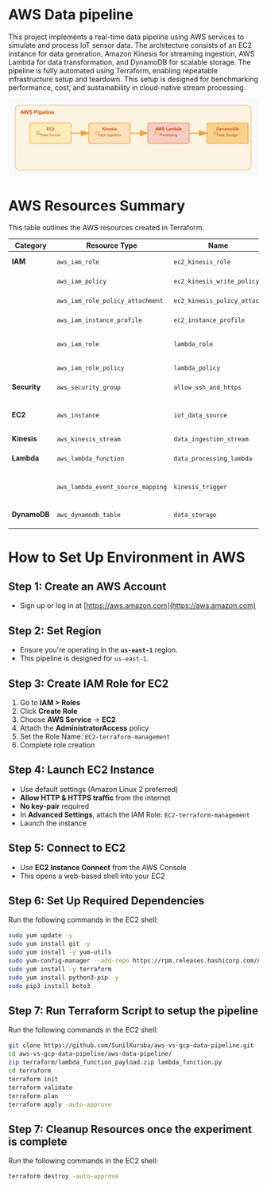 # AWS Data pipeline

This project implements a real-time data pipeline using AWS services to simulate and process IoT sensor data. The architecture consists of an EC2 instance for data generation, Amazon Kinesis for streaming ingestion, AWS Lambda for data transformation, and DynamoDB for scalable storage. The pipeline is fully automated using Terraform, enabling repeatable infrastructure setup and teardown. This setup is designed for benchmarking performance, cost, and sustainability in cloud-native stream processing.

![AWS Data pipeline architecture design](image.png)
# AWS Resources Summary

This table outlines the AWS resources created in Terraform.

| **Category** | **Resource Type** | **Name** | **Key Specifications** |
|--------------|-------------------|----------|--------------------------|
| **IAM** | `aws_iam_role` | `ec2_kinesis_role` | Trust: EC2, Role for EC2 to write to Kinesis |
| | `aws_iam_policy` | `ec2_kinesis_write_policy` | Allows: `PutRecord`, `PutRecords`, `DescribeStream` on Kinesis |
| | `aws_iam_role_policy_attachment` | `ec2_kinesis_policy_attach` | Attaches above policy to `ec2_kinesis_role` |
| | `aws_iam_instance_profile` | `ec2_instance_profile` | Used by EC2, wraps `ec2_kinesis_role` |
| | `aws_iam_role` | `lambda_role` | Trust: Lambda, Role for Lambda to read from Kinesis and write to DynamoDB |
| | `aws_iam_role_policy` | `lambda_policy` | Allows Kinesis read, DynamoDB write, CloudWatch logging |
| **Security** | `aws_security_group` | `allow_ssh_and_https` | Ingress: 22 (SSH), 443 (HTTPS); Egress: all |
| **EC2** | `aws_instance` | `iot_data_source` | AMI: Amazon Linux 2, Type: `t2.micro`, IAM: `ec2_instance_profile`, runs `data_source.py` |
| **Kinesis** | `aws_kinesis_stream` | `data_ingestion_stream` | Shards: 1, Retention: 24 hours |
| **Lambda** | `aws_lambda_function` | `data_processing_lambda` | Runtime: Python 3.9, Handler: `lambda_function.lambda_handler`, Env: DynamoDB table |
| | `aws_lambda_event_source_mapping` | `kinesis_trigger` | Triggers Lambda on new Kinesis records (LATEST), Batch size: 100 |
| **DynamoDB** | `aws_dynamodb_table` | `data_storage` | Name: `data-storage-dynamodb`, Key: `entry_id (N)`, Mode: PAY_PER_REQUEST |


# How to Set Up Environment in AWS

## Step 1: Create an AWS Account
- Sign up or log in at [https://aws.amazon.com](https://aws.amazon.com)

## Step 2: Set Region
- Ensure you're operating in the **`us-east-1`** region.
- This pipeline is designed for `us-east-1`.


## Step 3: Create IAM Role for EC2

1. Go to **IAM > Roles**
2. Click **Create Role**
3. Choose **AWS Service** → **EC2**
4. Attach the **AdministratorAccess** policy
5. Set the Role Name: `EC2-terraform-management`
6. Complete role creation


## Step 4: Launch EC2 Instance

- Use default settings (Amazon Linux 2 preferred)
- **Allow HTTP & HTTPS traffic** from the internet
- **No key-pair** required
- In **Advanced Settings**, attach the IAM Role: `EC2-terraform-management`
- Launch the instance


## Step 5: Connect to EC2

- Use **EC2 Instance Connect** from the AWS Console
- This opens a web-based shell into your EC2


## Step 6: Set Up Required Dependencies

Run the following commands in the EC2 shell:

```bash
sudo yum update -y
sudo yum install git -y
sudo yum install -y yum-utils
sudo yum-config-manager --add-repo https://rpm.releases.hashicorp.com/AmazonLinux/hashicorp.repo
sudo yum install -y terraform
sudo yum install python3-pip -y
sudo pip3 install boto3
```

## Step 7: Run Terraform Script to setup the pipeline

Run the following commands in the EC2 shell:

```bash
git clone https://github.com/SunilKuruba/aws-vs-gcp-data-pipeline.git
cd aws-vs-gcp-data-pipeline/aws-data-pipeline/
zip terraform/lambda_function_payload.zip lambda_function.py
cd terraform
terraform init
terraform validate
terraform plan
terraform apply -auto-approve
```

## Step 7: Cleanup Resources once the experiment is complete
Run the following commands in the EC2 shell:

```bash
terraform destroy -auto-approve
```
